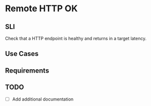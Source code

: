 # Remote HTTP OK

## SLI
Check that a HTTP endpoint is healthy and returns in a target latency.

## Use Cases

## Requirements

## TODO
- [ ] Add additional documentation